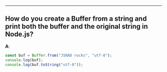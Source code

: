 ---

## How do you create a Buffer from a string and print both the buffer and the original string in Node.js?
**A**:
```js
const buf = Buffer.from("JSNAD rocks", "utf-8");
console.log(buf);
console.log(buf.toString("utf-8"));
